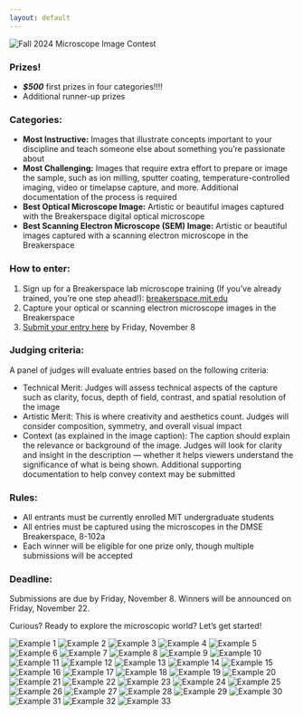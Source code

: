 ```yaml
---
layout: default
---
```


![Fall 2024 Microscope Image Contest](./assets/img/image-contest/image-contest.PNG) 

### Prizes!

* ___$500___ first prizes in four categories!!!!
* Additional runner-up prizes

### Categories:

* __Most Instructive:__ Images that illustrate concepts important to your discipline and teach someone else about something you’re passionate about
* __Most Challenging:__ Images that require extra effort to prepare or image the sample, such as ion milling, sputter coating, temperature-controlled imaging, video or timelapse capture, and more. Additional documentation of the process is required
* __Best Optical Microscope Image:__ Artistic or beautiful images captured with the Breakerspace digital optical microscope
* __Best Scanning Electron Microscope (SEM) Image:__ Artistic or beautiful images captured with a scanning electron microscope in the Breakerspace

### How to enter:

1.	Sign up for a Breakerspace lab microscope training (If you’ve already trained, you’re one step ahead!): [breakerspace.mit.edu](https://breakerspace.mit.edu/)
2.	Capture your optical or scanning electron microscope images in the Breakerspace
3.	[Submit your entry here](https://forms.gle/26D7oqJJvAK5cKBG7) by Friday, November 8

### Judging criteria:

A panel of judges will evaluate entries based on the following criteria:

* Technical Merit: Judges will assess technical aspects of the capture such as clarity, focus, depth of field, contrast, and spatial resolution of the image
* Artistic Merit: This is where creativity and aesthetics count. Judges will consider composition, symmetry, and overall visual impact
* Context (as explained in the image caption): The caption should explain the relevance or background of the image. Judges will look for clarity and insight in the description — whether it helps viewers understand the significance of what is being shown. Additional supporting documentation to help convey context may be submitted

### Rules:

* All entrants must be currently enrolled MIT undergraduate students
* All entries must be captured using the microscopes in the DMSE Breakerspace, 8-102a
* Each winner will be eligible for one prize only, though multiple submissions will be accepted

### Deadline:

Submissions are due by Friday, November 8. Winners will be announced on Friday, November 22.

Curious? Ready to explore the microscopic world? Let’s get started!

![Example 1](./assets/img/image-contest/1.jpg)
![Example 2](./assets/img/image-contest/2.jpg)
![Example 3](./assets/img/image-contest/3.jpg)
![Example 4](./assets/img/image-contest/4.jpg)
![Example 5](./assets/img/image-contest/5.jpg)
![Example 6](./assets/img/image-contest/6.jpg)
![Example 7](./assets/img/image-contest/7.jpg)
![Example 8](./assets/img/image-contest/8.jpg)
![Example 9](./assets/img/image-contest/9.jpg)
![Example 10](./assets/img/image-contest/10.jpg)
![Example 11](./assets/img/image-contest/11.jpg)
![Example 12](./assets/img/image-contest/12.jpg)
![Example 13](./assets/img/image-contest/13.jpg)
![Example 14](./assets/img/image-contest/14.jpg)
![Example 15](./assets/img/image-contest/15.jpg)
![Example 16](./assets/img/image-contest/16.jpg)
![Example 17](./assets/img/image-contest/17.jpg)
![Example 18](./assets/img/image-contest/18.jpg)
![Example 19](./assets/img/image-contest/19.jpg)
![Example 20](./assets/img/image-contest/20.jpg)
![Example 21](./assets/img/image-contest/21.jpg)
![Example 22](./assets/img/image-contest/22.jpg)
![Example 23](./assets/img/image-contest/23.jpg)
![Example 24](./assets/img/image-contest/24.jpg)
![Example 25](./assets/img/image-contest/25.jpg)
![Example 26](./assets/img/image-contest/26.jpg)
![Example 27](./assets/img/image-contest/27.jpg)
![Example 28](./assets/img/image-contest/28.jpg)
![Example 29](./assets/img/image-contest/29.jpg)
![Example 30](./assets/img/image-contest/30.jpg)
![Example 31](./assets/img/image-contest/31.jpg)
![Example 32](./assets/img/image-contest/32.jpg)
![Example 33](./assets/img/image-contest/33.jpg)
